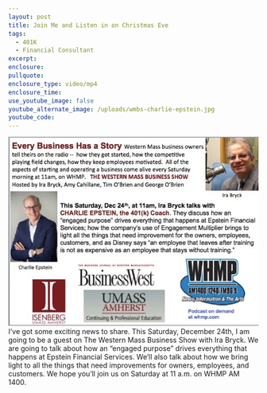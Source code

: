 ```yaml
---
layout: post
title: Join Me and Listen in on Christmas Eve
tags:
  - 401K
  - Financial Consultant
excerpt:
enclosure:
pullquote:
enclosure_type: video/mp4
enclosure_time:
use_youtube_image: false
youtube_alternate_image: /uploads/wmbs-charlie-epstein.jpg
youtube_code:
---
```



![](/uploads/versions/wmbs-charlie-epstein---x----608-458x---.jpg)
I’ve got some exciting news to share. This Saturday, December 24th, I am going to be a guest on The Western Mass Business Show with Ira Bryck. We are going to talk about how an “engaged purpose” drives everything that happens at Epstein Financial Services. We’ll also talk about how we bring light to all the things that need improvements for owners, employees, and customers. We hope you’ll join us on Saturday at 11 a.m. on WHMP AM 1400.